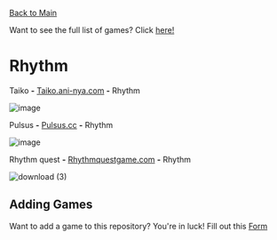 [Back to Main](/../main/README.md)

Want to see the full list of games? Click [here!](/../main/Categories/All-Games-List.md)

# Rhythm

Taiko **-** <a href="https://taiko.ani-nya.com/">Taiko.ani-nya.com</a> **-** Rhythm 

![image](https://github.com/Zryak/Open-Games/assets/152645699/7f5e2999-73de-422a-9ab5-6f836f2b0907)

Pulsus **-** <a href="https://www.pulsus.cc/play/">Pulsus.cc</a> **-** Rhythm 

![image](https://github.com/Zryak/Open-Games/assets/152645699/8dd53c05-301c-48a9-96c7-e6093bc18241)

Rhythm quest **-** <a href="https://rhythmquestgame.com/demo/rhythm-quest-demo.html">Rhythmquestgame.com</a> **-** Rhythm 

![download (3)](https://github.com/Zryak/Open-Games/assets/152645699/227a02e2-8fb4-43cf-aa68-bc1e07f75d5b)

## Adding Games
Want to add a game to this repository? You're in luck! Fill out this [Form](https://github.com/Zryak/Open-Games/issues/new?assignees=zryak&labels=game%2Cwebsite%2Cadd+game&projects=&template=WebsiteRequest.yml&title=%5BGame%5D%3A+I+want+)
